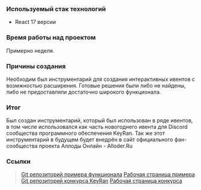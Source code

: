 ### Используемый стак технологий
* React 17 версии

### Время работы над проектом
Примерно неделя.

### Причины создания
Необходим был инструментарий для создания интерактивных ивентов с возмжностью расширения. Готовые решения были либо не найдены, либо не предоставляли достаточно широкого функционала.

### Итог
Был создан инструментарий, который был использован в ряде ивентов, в том числе использовался как часть новогоднего ивента для Discord сообщества программного обеспечения KeyRan. Так же этот инструментарий в будущем будет внедрён в сайт официального фан-сообщества проекта Аллоды Онлайн - Alloder.Ru

### Ссылки
> [Git репозиторий примера функционала](https://github.com/termorey/event "Git репозиторий примера функционала")
> [Рабочая страница примера](https://termorey.github.io/event/ "Рабочая страница примера")
> [Git репозиторий конкурса KeyRan](https://github.com/termorey/keyranEvent "Git репозиторий конкурса KeyRan")
> [Рабочая страница конкурса](https://termorey.github.io/keyranEvent/ "Рабочая страница конкурса")
